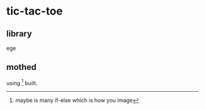 # tic-tac-toe
## library
ege

## mothed
using [^**decision tree**] built.  
[^**decision tree**]:maybe is many if-else which is how you image
